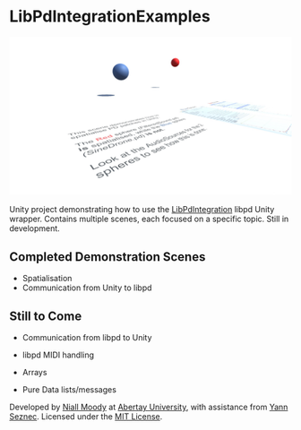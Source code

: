 # LibPdIntegrationExamples

![Unity example project, spatialisation scene](docs/images/screenshot-spatialisation.jpg)

Unity project demonstrating how to use the [LibPdIntegration](https://github.com/LibPdIntegration/LibPdIntegration) libpd Unity wrapper. Contains multiple scenes, each focused on a specific topic. Still in development.

## Completed Demonstration Scenes

- Spatialisation
- Communication from Unity to libpd

## Still to Come

- Communication from libpd to Unity

- libpd MIDI handling

- Arrays

- Pure Data lists/messages



Developed by [Niall Moody](http://www.niallmoody.com) at [Abertay University](http://www.abertay.ac.uk), with assistance from [Yann Seznec](http://www.yannseznec.com/). Licensed under the [MIT License](LICENSE.txt).